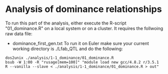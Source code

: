 # Analysis of dominance relationships
To run this part of the analysis, either execute the R-script "01_dominance.R" on a local system or on a cluster. It requires the follwoing raw data file:
* dominance_first_gen.txt
To run it on Euler make sure your current working directory is ./Lfab_QTL and do the following:
```
dos2unix ./analysis/1-1_dominance/01_dominance.R
bsub -W 1:00 -R "rusage[mem=100]" "module load new gcc/4.8.2 r/3.5.1
R --vanilla --slave < ./analysis/1-1_dominance/01_dominance.R > out"
```
